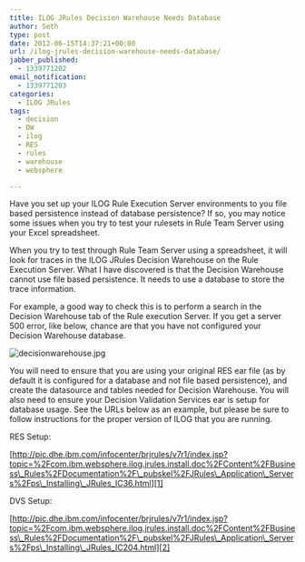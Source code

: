 ```yaml
---
title: ILOG JRules Decision Warehouse Needs Database
author: Seth
type: post
date: 2012-06-15T14:37:21+00:00
url: /ilog-jrules-decision-warehouse-needs-database/
jabber_published:
  - 1339771202
email_notification:
  - 1339771203
categories:
  - ILOG JRules
tags:
  - decision
  - DW
  - ilog
  - RES
  - rules
  - warehouse
  - websphere

---
```

Have you set up your ILOG Rule Execution Server environments to you file based persistence instead of database persistence? If so, you may notice some issues when you try to test your rulesets in Rule Team Server using your Excel spreadsheet.

When you try to test through Rule Team Server using a spreadsheet, it will look for traces in the ILOG JRules Decision Warehouse on the Rule Execution Server. What I have discovered is that the Decision Warehouse cannot use file based persistence. It needs to use a database to store the trace information.

For example, a good way to check this is to perform a search in the Decision Warehouse tab of the Rule execution Server. If you get a server 500 error, like below, chance are that you have not configured your Decision Warehouse database.

<img src="https://i0.wp.com/www.sethgagnon.com/wp-content/uploads/2012/06/decisionwarehouse.jpg?resize=900%2C502" alt="decisionwarehouse.jpg" data-recalc-dims="1" />

<img src="https://i1.wp.com/www.sethgagnon.com/wp-content/uploads/2012/06/zrclip_001n6302fe31.png?resize=764%2C301" alt="" data-recalc-dims="1" />

You will need to ensure that you are using your original RES ear file (as by default it is configured for a database and not file based persistence), and create the datasource and tables needed for Decision Warehouse. You will also need to ensure your Decision Validation Services ear is setup for database usage. See the URLs below as an example, but please be sure to follow instructions for the proper version of ILOG that you are running.

RES Setup:

[http://pic.dhe.ibm.com/infocenter/brjrules/v7r1/index.jsp?topic=%2Fcom.ibm.websphere.ilog.jrules.install.doc%2FContent%2FBusiness\_Rules%2FDocumentation%2F\_pubskel%2FJRules\_Application\_Servers%2Fps\_Installing\_JRules_IC36.html][1]

DVS Setup:

[http://pic.dhe.ibm.com/infocenter/brjrules/v7r1/index.jsp?topic=%2Fcom.ibm.websphere.ilog.jrules.install.doc%2FContent%2FBusiness\_Rules%2FDocumentation%2F\_pubskel%2FJRules\_Application\_Servers%2Fps\_Installing\_JRules_IC204.html][2]

 [1]: http://pic.dhe.ibm.com/infocenter/brjrules/v7r1/index.jsp?topic=/com.ibm.websphere.ilog.jrules.install.doc/Content/Business_Rules/Documentation/_pubskel/JRules_Application_Servers/ps_Installing_JRules_IC36.html
 [2]: http://pic.dhe.ibm.com/infocenter/brjrules/v7r1/index.jsp?topic=/com.ibm.websphere.ilog.jrules.install.doc/Content/Business_Rules/Documentation/_pubskel/JRules_Application_Servers/ps_Installing_JRules_IC204.html